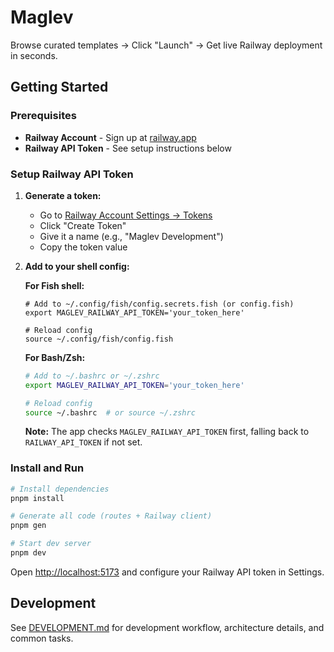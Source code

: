 # Maglev

Browse curated templates → Click "Launch" → Get live Railway deployment in seconds.

## Getting Started

### Prerequisites

- **Railway Account** - Sign up at [railway.app](https://railway.app)
- **Railway API Token** - See setup instructions below

### Setup Railway API Token

1. **Generate a token:**
   - Go to [Railway Account Settings → Tokens](https://railway.app/account/tokens)
   - Click "Create Token"
   - Give it a name (e.g., "Maglev Development")
   - Copy the token value

2. **Add to your shell config:**

   **For Fish shell:**
   ```fish
   # Add to ~/.config/fish/config.secrets.fish (or config.fish)
   export MAGLEV_RAILWAY_API_TOKEN='your_token_here'

   # Reload config
   source ~/.config/fish/config.fish
   ```

   **For Bash/Zsh:**
   ```bash
   # Add to ~/.bashrc or ~/.zshrc
   export MAGLEV_RAILWAY_API_TOKEN='your_token_here'

   # Reload config
   source ~/.bashrc  # or source ~/.zshrc
   ```

   **Note:** The app checks `MAGLEV_RAILWAY_API_TOKEN` first, falling back to `RAILWAY_API_TOKEN` if not set.

### Install and Run

```bash
# Install dependencies
pnpm install

# Generate all code (routes + Railway client)
pnpm gen

# Start dev server
pnpm dev
```

Open [http://localhost:5173](http://localhost:5173) and configure your Railway API token in Settings.

## Development

See [DEVELOPMENT.md](./DEVELOPMENT.md) for development workflow, architecture details, and common tasks.
